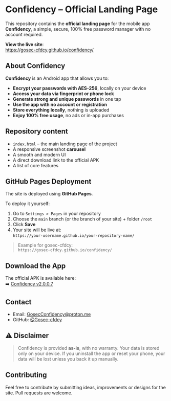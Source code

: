 # Confidency – Official Landing Page

This repository contains the **official landing page** for the mobile app **Confidency**, a simple, secure, 100% free password manager with no account required.

 **View the live site**:  
https://gosec-cfdcy.github.io/confidency/


## About Confidency

**Confidency** is an Android app that allows you to:

-  **Encrypt your passwords with AES-256**, locally on your device
-  **Access your data via fingerprint or phone lock**
-  **Generate strong and unique passwords** in one tap
-  **Use the app with no account or registration**
-  **Store everything locally**, nothing is uploaded
-  **Enjoy 100% free usage**, no ads or in-app purchases

## Repository content

- `index.html` – the main landing page of the project  
-  A responsive screenshot **carousel**
-  A smooth and modern UI
-  A direct download link to the official APK
-  A list of core features

## GitHub Pages Deployment

The site is deployed using **GitHub Pages**.

To deploy it yourself:

1. Go to `Settings > Pages` in your repository
2. Choose the `main` branch (or the branch of your site) + folder `/root`
3. Click **Save**
4. Your site will be live at:  
   `https://your-username.github.io/your-repository-name/`

> Example for gosec-cfdcy:  
> `https://gosec-cfdcy.github.io/confidency/`

## Download the App

The official APK is available here:  
➡️ [Confidency v2.0.0.7](https://github.com/Gosec-cfdcy/Confidency/releases/download/Cy-v2.0.0.7/Confidency.apk)

## Contact

- Email: GosecConfidency@proton.me  
- GitHub: [@Gosec-cfdcy](https://github.com/Gosec-cfdcy)

## ⚠️ Disclaimer

> Confidency is provided **as-is**, with no warranty. Your data is stored only on your device. If you uninstall the app or reset your phone, your data will be lost unless you back it up manually.

## Contributing

Feel free to contribute by submitting ideas, improvements or designs for the site. Pull requests are welcome.

